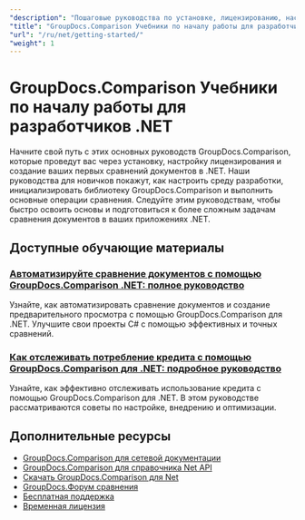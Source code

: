 ```yaml
---
"description": "Пошаговые руководства по установке, лицензированию, настройке GroupDocs.Comparison и созданию вашего первого сравнения документов в приложениях .NET."
"title": "GroupDocs.Comparison Учебники по началу работы для разработчиков .NET"
"url": "/ru/net/getting-started/"
"weight": 1
---
```


# GroupDocs.Comparison Учебники по началу работы для разработчиков .NET

Начните свой путь с этих основных руководств GroupDocs.Comparison, которые проведут вас через установку, настройку лицензирования и создание ваших первых сравнений документов в .NET. Наши руководства для новичков покажут, как настроить среду разработки, инициализировать библиотеку GroupDocs.Comparison и выполнить основные операции сравнения. Следуйте этим руководствам, чтобы быстро освоить основы и подготовиться к более сложным задачам сравнения документов в ваших приложениях .NET.

## Доступные обучающие материалы

### [Автоматизируйте сравнение документов с помощью GroupDocs.Comparison .NET: полное руководство](./automate-document-comparison-groupdocs-net/)
Узнайте, как автоматизировать сравнение документов и создание предварительного просмотра с помощью GroupDocs.Comparison для .NET. Улучшите свои проекты C# с помощью эффективных и точных сравнений.

### [Как отслеживать потребление кредита с помощью GroupDocs.Comparison для .NET: подробное руководство](./track-credit-consumption-groupdocs-comparison-dotnet/)
Узнайте, как эффективно отслеживать использование кредита с помощью GroupDocs.Comparison для .NET. В этом руководстве рассматриваются советы по настройке, внедрению и оптимизации.

## Дополнительные ресурсы

- [GroupDocs.Comparison для сетевой документации](https://docs.groupdocs.com/comparison/net/)
- [GroupDocs.Comparison для справочника Net API](https://reference.groupdocs.com/comparison/net/)
- [Скачать GroupDocs.Comparison для Net](https://releases.groupdocs.com/comparison/net/)
- [GroupDocs.Форум сравнения](https://forum.groupdocs.com/c/comparison)
- [Бесплатная поддержка](https://forum.groupdocs.com/)
- [Временная лицензия](https://purchase.groupdocs.com/temporary-license/)